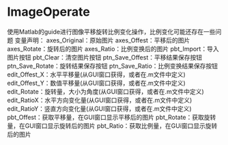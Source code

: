 # ImageOperate
使用Matlab的guide进行图像平移旋转比例变化操作，比例变化可能还存在一些问题
变量声明：
axes_Original：原始图片
axes_Offest：平移后的图片
axes_Rotate：旋转后的图片
axes_Ratio：比例变换后的图片
pbt_Import：导入图片按钮
pbt_Clear：清空图片按钮
ptn_Save_Offest：平移结果保存按钮
ptn_Save_Rotate：旋转结果保存按钮
ptn_Save_Ratio：比例变换结果保存按钮
edit_Offest_X：水平平移量(从GUI窗口获得，或者在.m文件中定义)
edit_Offest_Y：数值平移量(从GUI窗口获得，或者在.m文件中定义)
edit_Rotate：旋转量，大小为角度(从GUI窗口获得，或者在.m文件中定义)
edit_RatioX：水平方向变化量(从GUI窗口获得，或者在.m文件中定义)
edit_RatioY：竖直方向变化量(从GUI窗口获得，或者在.m文件中定义)
pbt_Offest：获取平移量，在GUI窗口显示平移后的图片
pbt_Rotate：获取旋转量，在GUI窗口显示旋转后的图片
pbt_Ratio：获取比例量，在GUi窗口显示旋转后的图片
